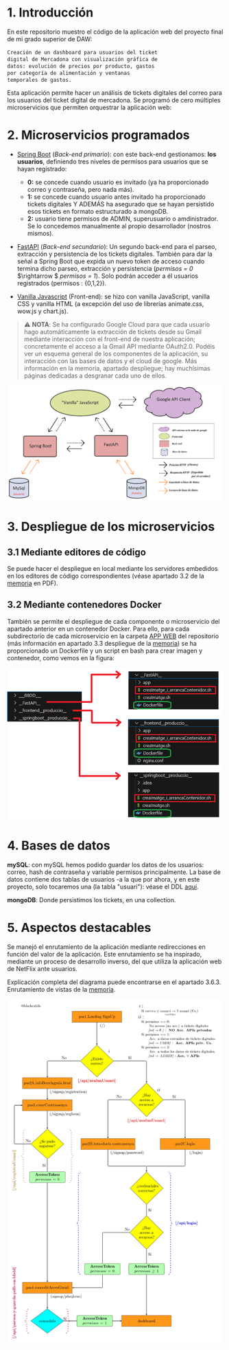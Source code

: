 # 1. Introducción

En este repositorio muestro el código de la aplicación web del proyecto final de mi grado superior de DAW:

```
Creación de un dashboard para usuarios del ticket
digital de Mercadona con visualización gráfica de
datos: evolución de precios por producto, gastos
por categoría de alimentación y ventanas
temporales de gastos.
```


Esta aplicación permite hacer un análisis de tickets digitales del correo para los usuarios del ticket digital de mercadona. Se programó de cero múltiples microservicios que permiten orquestrar la aplicación web:

# 2. Microservicios programados

- [Spring Boot](/APP%20WEB/__springboot__produccio__/) (*Back-end primario*): con este back-end gestionamos:  **los usuarios**, definiendo tres niveles de permisos para usuarios que se hayan registrado: 

  * **0:** se concede cuando usuario es invitado (ya ha proporcionado correo y contraseña, pero nada más).
  * **1:** se concede cuando usuario antes invitado ha proporcionado tickets digitales Y ADEMÁS ha asegurado que se hayan persistido esos tickets en formato estructurado a mongoDB.
  * **2:** usuario tiene permisos de ADMIN, superusuario o amdinistrador. Se lo concedemos manualmente al propio desarrollador (nostros mismos).

- [FastAPI](/APP%20WEB/__FastAPI__/) (*Back-end secundario*): Un segundo back-end para el parseo, extracción y persistencia de los tickets digitales. También para dar la señal a Spring Boot que expida un nuevo token de acceso cuando termina dicho parseo, extracción y persistencia (*permisos = 0* $\rightarrow $ *permisos = 1*). Solo podrán acceder a él usuarios registrados (permisos : {0,1,2}).

-  [Vanilla Javascript](/APP%20WEB/__FastAPI__/) (Front-end): se hizo con vanilla JavaScript, vanilla CSS y vanilla HTML (a excepción del uso de librerías animate.css, wow.js y chart.js).

>⚠️ **NOTA**: Se ha configurado Google Cloud para que cada usuario hago automáticamente la extracción de tickets desde su Gmail mediante interacción con el front-end de nuestra aplicación; concretamente el acceso a la Gmail API mediante OAuth2.0. Podéis ver un esquema general de los componentes de la aplicación, su interacción con las bases de datos y el cloud de google. Más información en la memoria, apartado despliegue; hay muchísimas páginas dedicadas a desgranar cada uno de ellos.

![imatge](/APP%20WEB/memoriaLaTeX/img/diagramaSistemesAplicacioMercapp.png)




# 3. Despliegue de los microservicios

## 3.1 Mediante editores de código

Se puede hacer el despliegue en local mediante los servidores embedidos en los editores de código correspondientes (véase apartado 3.2 de la [memoria](/APP%20WEB/memoriaLaTeX/IESAbastos_2024-2025_Proyecto%20DAW_7S_SantiagoSanchezSans.pdf) en PDF).

## 3.2 Mediante contenedores Docker
También se permite el despliegue de cada componente o microservicio del apartado anterior en un contenedor Docker. Para ello, para cada subdirectorio de cada microservicio en la carpeta [APP WEB](/APP%20WEB) del repositorio (más información en apartado 3.3 despliegue de la [memoria](/APP%20WEB/memoriaLaTeX/IESAbastos_2024-2025_Proyecto%20DAW_7S_SantiagoSanchezSans.pdf)) se ha proporcionado un Dockerfile y un script en bash para crear imagen y contenedor, como vemos en la figura: 

![imatge](/APP%20WEB/memoriaLaTeX/img/dockeritzacioAplicacioPlantilla.png)



# 4. Bases de datos



**mySQL**: con mySQL hemos podido guardar los datos de los usuarios: correo, hash de contraseña y variable permisos principalmente. La base de datos contiene dos tablas de usuarios -a la que por ahora, y en este proyecto, solo tocaremos una (la tabla "usuari"): véase el DDL [aquí](/APP%20WEB/___BBDD___/estructuraTaules/mercApp.sql).

**mongoDB**: Donde persistimos los tickets, en una collection.




# 5. Aspectos destacables

Se manejó el enrutamiento de la aplicación mediante redirecciones en función del valor de la aplicación. Este enrutamiento se ha inspirado, mediante un proceso de desarrollo inverso, del que utiliza la aplicación web de NetFlix ante usuarios.

Explicación completa del diagrama puede encontrarse en el apartado 3.6.3. Enrutamiento de vistas de la [memoria](/APP%20WEB/memoriaLaTeX/IESAbastos_2024-2025_Proyecto%20DAW_7S_SantiagoSanchezSans.pdf).

![diagrama](/img/diagramaMercAppFrontADAPTAT.jpg)




